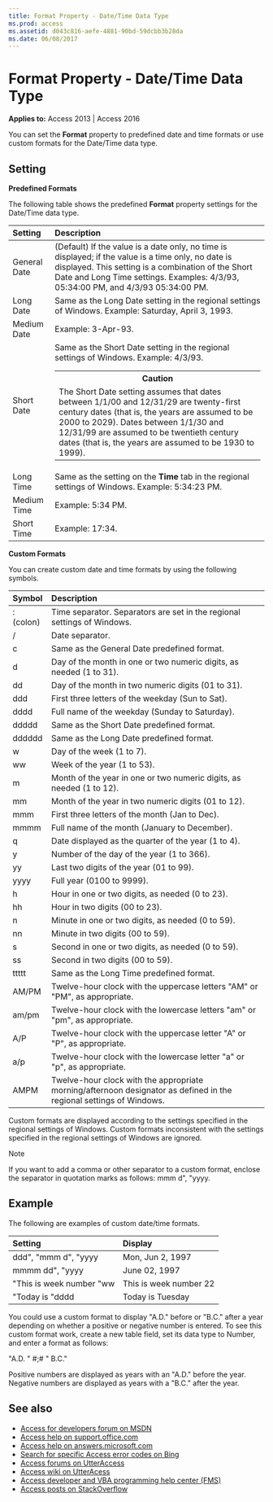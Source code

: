 ```yaml
---
title: Format Property - Date/Time Data Type
ms.prod: access
ms.assetid: d043c816-aefe-4881-90bd-59dcbb3b28da
ms.date: 06/08/2017
---
```



# Format Property - Date/Time Data Type

**Applies to:** Access 2013 | Access 2016

You can set the **Format** property to predefined date and time formats or use custom formats for the Date/Time data type.


## Setting

**Predefined Formats**

The following table shows the predefined **Format** property settings for the Date/Time data type.

|**Setting**|**Description**|
|:-----|:-----|
|General Date|(Default) If the value is a date only, no time is displayed; if the value is a time only, no date is displayed. This setting is a combination of the Short Date and Long Time settings. Examples: 4/3/93, 05:34:00 PM, and 4/3/93 05:34:00 PM.|
|Long Date|Same as the Long Date setting in the regional settings of Windows. Example: Saturday, April 3, 1993.|
|Medium Date|Example: 3-Apr-93.|
|Short Date|Same as the Short Date setting in the regional settings of Windows. Example: 4/3/93.<table><tr><th>**Caution**</th></tr><tr><td>The Short Date setting assumes that dates between 1/1/00 and 12/31/29 are twenty-first century dates (that is, the years are assumed to be 2000 to 2029). Dates between 1/1/30 and 12/31/99 are assumed to be twentieth century dates (that is, the years are assumed to be 1930 to 1999).</td></tr></table>|
|Long Time|Same as the setting on the **Time** tab in the regional settings of Windows. Example: 5:34:23 PM.|
|Medium Time|Example: 5:34 PM.|
|Short Time|Example: 17:34.|

**Custom Formats**

You can create custom date and time formats by using the following symbols.

|**Symbol**|**Description**|
|:-----|:-----|
|: (colon)|Time separator. Separators are set in the regional settings of Windows.|
|/|Date separator.|
|c|Same as the General Date predefined format.|
|d|Day of the month in one or two numeric digits, as needed (1 to 31).|
|dd|Day of the month in two numeric digits (01 to 31).|
|ddd|First three letters of the weekday (Sun to Sat).|
|dddd|Full name of the weekday (Sunday to Saturday).|
|ddddd|Same as the Short Date predefined format.|
|dddddd|Same as the Long Date predefined format.|
|w|Day of the week (1 to 7).|
|ww|Week of the year (1 to 53).|
|m|Month of the year in one or two numeric digits, as needed (1 to 12).|
|mm|Month of the year in two numeric digits (01 to 12).|
|mmm|First three letters of the month (Jan to Dec).|
|mmmm|Full name of the month (January to December).|
|q|Date displayed as the quarter of the year (1 to 4).|
|y|Number of the day of the year (1 to 366).|
|yy|Last two digits of the year (01 to 99).|
|yyyy|Full year (0100 to 9999).|
|h|Hour in one or two digits, as needed (0 to 23).|
|hh|Hour in two digits (00 to 23).|
|n|Minute in one or two digits, as needed (0 to 59).|
|nn|Minute in two digits (00 to 59).|
|s|Second in one or two digits, as needed (0 to 59).|
|ss|Second in two digits (00 to 59).|
|ttttt|Same as the Long Time predefined format.|
|AM/PM|Twelve-hour clock with the uppercase letters "AM" or "PM", as appropriate.|
|am/pm|Twelve-hour clock with the lowercase letters "am" or "pm", as appropriate.|
|A/P|Twelve-hour clock with the uppercase letter "A" or "P", as appropriate.|
|a/p|Twelve-hour clock with the lowercase letter "a" or "p", as appropriate.|
|AMPM|Twelve-hour clock with the appropriate morning/afternoon designator as defined in the regional settings of Windows.|

Custom formats are displayed according to the settings specified in the regional settings of Windows. Custom formats inconsistent with the settings specified in the regional settings of Windows are ignored.

> [!NOTE] 
> If you want to add a comma or other separator to a custom format, enclose the separator in quotation marks as follows: mmm d", "yyyy.


## Example

The following are examples of custom date/time formats.

|**Setting**|**Display**|
|:-----|:-----|
|ddd", "mmm d", "yyyy|Mon, Jun 2, 1997|
|mmmm dd", "yyyy|June 02, 1997|
|"This is week number "ww|This is week number 22|
|"Today is "dddd|Today is Tuesday|

You could use a custom format to display "A.D." before or "B.C." after a year depending on whether a positive or negative number is entered. To see this custom format work, create a new table field, set its data type to Number, and enter a format as follows:

"A.D. " #;# " B.C."

Positive numbers are displayed as years with an "A.D." before the year. Negative numbers are displayed as years with a "B.C." after the year.

## See also

- [Access for developers forum on MSDN](https://social.msdn.microsoft.com/Forums/office/en-US/home?forum=accessdev)
- [Access help on support.office.com](https://support.office.com/search/results?query=Access)
- [Access help on answers.microsoft.com](http://answers.microsoft.com/en-us/office/forum/access?page=1&;tab=question&;status=all&;auth=1)
- [Search for specific Access error codes on Bing](http://www.bing.com/)
- [Access forums on UtterAccess](http://www.utteraccess.com/forum/index.php?act=idx)
- [Access wiki on UtterAcess](http://www.utteraccess.com/forum/index.php?act=idx)
- [Access developer and VBA programming help center (FMS)](http://www.fmsinc.com/MicrosoftAccess/developer/)
- [Access posts on StackOverflow](http://stackoverflow.com/questions/tagged/ms-access)


